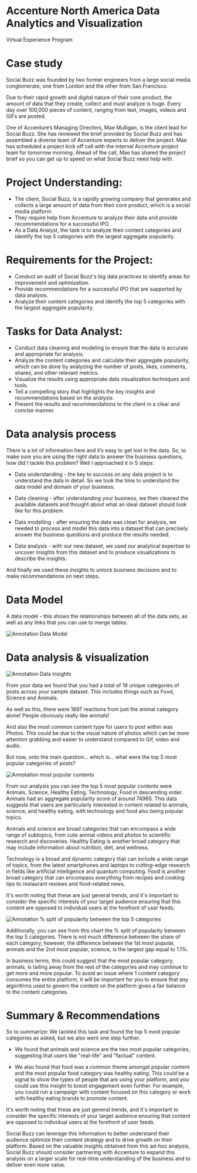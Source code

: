 # Accenture North America Data Analytics and Visualization
Virtual Experience Program

# Case study
Social Buzz was founded by two former engineers from a large social media conglomerate, one
from London and the other from San Francisco.

Due to their rapid growth and digital nature of their core product, the amount of data that they
create, collect and must analyze is huge. Every day over 100,000 pieces of content, ranging
from text, images, videos and GIFs are posted.

One of Accenture’s Managing Directors, Mae Mulligan, is the client lead for Social Buzz.
She has reviewed the brief provided by Social Buzz and has assembled a diverse team of Accenture experts to deliver the project.
Mae has scheduled a project kick off call with the internal Accenture project team for tomorrow morning.
Ahead of the call, Mae has shared the project brief so you can get up to speed on what Social Buzz need help with.

# Project Understanding:
- The client, Social Buzz, is a rapidly growing company that generates and collects a large amount of data from their core product, which is a social media platform.
- They require help from Accenture to analyze their data and provide recommendations for a successful IPO.
- As a Data Analyst, the task is to analyze their content categories and identify the top 5 categories with the largest aggregate popularity.

# Requirements for the Project:
- Conduct an audit of Social Buzz's big data practices to identify areas for improvement and optimization.
- Provide recommendations for a successful IPO that are supported by data analysis.
- Analyze their content categories and identify the top 5 categories with the largest aggregate popularity.

# Tasks for Data Analyst:
- Conduct data cleaning and modeling to ensure that the data is accurate and appropriate for analysis.
- Analyze the content categories and calculate their aggregate popularity, which can be done by analyzing the number of posts, likes, comments, shares, and other relevant metrics.
- Visualize the results using appropriate data visualization techniques and tools.
- Tell a compelling story that highlights the key insights and recommendations based on the analysis.
- Present the results and recommendations to the client in a clear and concise manner.


# Data analysis process
There is a lot of information here and it’s easy to get lost in the data. So, 
to make sure you are using the right data to answer the business questions, how did I tackle this problem?
Well I approached it in 5 steps:

- Data understanding - the key to success on any data project is to understand
the data in detail. So we took the time to understand the data model and
domain of your business.

- Data cleaning - after understanding your business, we then cleaned the
available datasets and thought about what an ideal dataset should look like for
this problem.

- Data modelling - after ensuring the data was clean for analysis, we needed
to process and model this data into a dataset that can precisely answer the
business questions and produce the results needed.

- Data analysis - with our new dataset, we used our analytical expertise to
uncover insights from this dataset and to produce visualizations to describe the
insights.

And finally we used these insights to unlock business decisions and to make
recommendations on next steps.

# Data Model
A data model - this shows the relationships between all of the data sets, as well as any links that you can use to merge tables.

![Annotation Data Model](https://user-images.githubusercontent.com/95667763/214894768-49ce2ee5-13f4-4425-ba48-662a5c140516.png)



# Data analysis & visualization
![Annotation Data Insights](https://user-images.githubusercontent.com/95667763/219028969-2ef61f14-093a-4f94-81bb-639379d9aede.png)


From your data we found that you had a total of 16 unique categories of posts
across your sample dataset. This includes things such as Food, Science and
Animals.

As well as this, there were 1897 reactions from just the animal category alone!
People obviously really like animals!

And also the most common content type for users to post within was Photos. This
could be due to the visual nature of photos which can be more attention grabbing
and easier to understand compared to Gif, video and audio.

But now, onto the main question... which is... what were the top 5 most popular
categories of posts?

![Annotation most popular contents](https://user-images.githubusercontent.com/95667763/219061475-e571c09a-bffc-4c64-9191-4bf7d707fb26.png)

From our analysis you can see the top 5 most popular contents were Animals, Science, Healthy Eating, Technology, Food in descending order.  Animals had an aggregate popularity score of around 74965. This data suggests that users are particularly interested in content related to animals, science, and healthy eating, with technology and food also being popular topics.

Animals and science are broad categories that can encompass a wide range of subtopics, from cute animal videos and photos to scientific research and discoveries. Healthy Eating is another broad category that may include information about nutrition, diet, and wellness. 

Technology is a broad and dynamic category that can include a wide range of topics, from the latest smartphones and laptops to cutting-edge research in fields like artificial intelligence and quantum computing. Food is another broad category that can encompass everything from recipes and cooking tips to restaurant reviews and food-related news.

It's worth noting that these are just general trends, and it's important to consider the specific interests of your target audience ensuring that this content are opposed to individual users at the forefront of user feeds.

![Annotation % split of popularity between the top 5 categories](https://user-images.githubusercontent.com/95667763/219062924-2c71e6c9-652c-47ed-8e2e-689ebacdfe41.png)

Additionally, you can see from this chart the % split of popularity between the top 5 categories. There is not much difference between the share of each category, however, the difference between the 1st most popular, animals and the 2nd most popular, science, is the largest gap equal to 1.1%. 

In business terms, this could suggest that the most popular category, animals, is tailing away from the rest of the categories and may continue to get more and more popular. To avoid an issue where 1 content category consumes the entire platform, it will be important for you to ensure that any algorithms used to govern the content on the platform gives a fair balance to the content categories.


# Summary & Recommendations
So to summarize:
We tackled this task and found the top 5 most popular categories as asked, but we also went one step further.

- We found that animals and science are the two most popular categories,
suggesting that users like "real-life" and "factual" content.

- We also found that food was a common theme amongst popular content and
the most popular food category was healthy eating. This could be a signal to
show the types of people that are using your platform, and you could use this
insight to boost engagement even further. For example, you could run a
campaign with content focused on this category or work with healthy eating
brands to promote content.

It's worth noting that these are just general trends, and it's important to consider the specific interests of your target audience ensuring that content are opposed to individual users at the forefront of user feeds.

Social Buzz can leverage this information to 
better understand their audience optimize their content strategy  and to drive growth on their platform.
Based on the valuable insights obtained from this ad-hoc analysis, Social Buzz should consider partnering with Accenture to expand this analysis on a larger scale for real-time understanding of the business and to deliver even more value.

